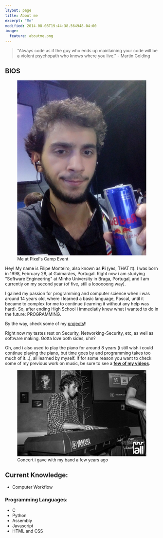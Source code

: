 ```yaml
---
layout: page
title: About me
excerpt: "Me"
modified: 2014-08-08T19:44:38.564948-04:00
image:
  feature: aboutme.png
---
```


> "Always code as if the guy who ends up maintaining your code will be a violent psychopath who knows where you live."   - Martin Golding


## BIOS

<figure>
	<img src="/images/myself.jpg" alt="image">
	<figcaption>Me at Pixel's Camp Event</figcaption>
</figure>

Hey!
My name is Filipe Monteiro, also known as **Pi** (yes, THAT π). I was born in 1998, February 28, at Guimarães, Portugal. Right now i am studying "Software Engineering" at Minho University in Braga, Portugal, and I am currently on my second year (of five, still  a loooooong way).

I gained my passion for programming and computer science when i was around 14 years old, where i learned a basic language, Pascal, until it became to complex for me to continue (learning it without any help was hard). So, after ending High School i immediatly knew what i wanted to do in the future: PROGRAMMING.

By the way, check some of my [projects](https://github.com/pimonteiro?tab=repositories)!!




Right now my tastes rest on Security, Networking-Security, etc, as well as software making. Gotta love both sides, uhn?

Oh, and i also used to play the piano for around 8 years (i still wish i could continue playing the piano, but time goes by and programming takes too much of it...), all learned by myself. If for some reason you want to check some of my previous work on music, be sure to see a [**few of my videos**](https://www.youtube.com/user/Pimonteiro1/videos/).

<figure>
	<img src="/images/meme.jpg" alt="image">
	<figcaption>Concert i gave with my band a few years ago</figcaption>
</figure>

## Current Knowledge:

* Computer Workflow

### Programming Languages:

* C
* Python
* Assembly
* Javascript
* HTML and CSS

<!-- [^1]: Example: *domain.com/category-name/post-title* -->
